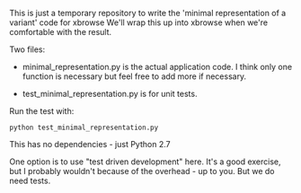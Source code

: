 This is just a temporary repository to write the 'minimal representation of a variant' code for xbrowse
We'll wrap this up into xbrowse when we're comfortable with the result. 

Two files: 

- minimal_representation.py is the actual application code. 
I think only one function is necessary but feel free to add more if necessary. 

- test_minimal_representation.py is for unit tests. 

Run the test with:

	python test_minimal_representation.py 

This has no dependencies - just Python 2.7

One option is to use "test driven development" here. 
It's a good exercise, but I probably wouldn't because of the overhead - up to you. 
But we do need tests. 
